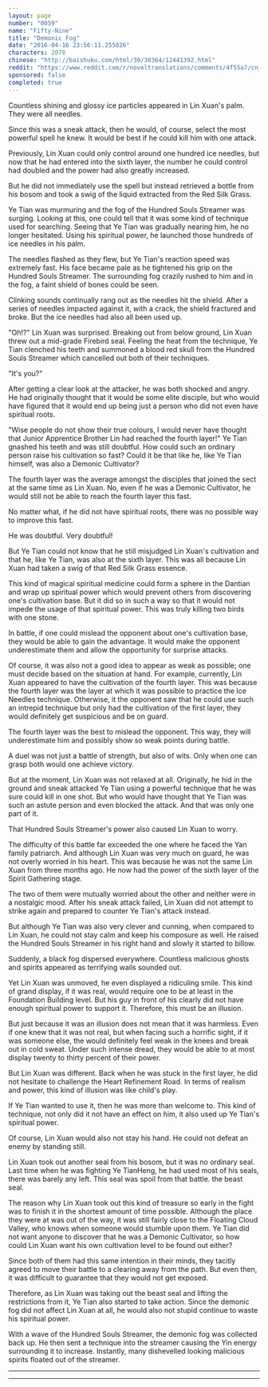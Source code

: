 ```yaml
---
layout: page
number: "0059"
name: "Fifty-Nine"
title: "Demonic Fog"
date: "2016-04-16 23:56:11.255026"
characters: 2078
chinese: "http://baishuku.com/html/30/30364/12441392.html"
reddit: "https://www.reddit.com/r/noveltranslations/comments/4f55a7/cn_tempered_immortal_chapter_0059/"
sponsored: false
completed: true
---
```


Countless shining and glossy ice particles appeared in Lin Xuan's palm. They were all needles.

Since this was a sneak attack, then he would, of course, select the most powerful spell he knew. It would be best if he could kill him with one attack.

Previously, Lin Xuan could only control around one hundred ice needles, but now that he had entered into the sixth layer, the number he could control had doubled and the power had also greatly increased.

But he did not immediately use the spell but instead retrieved a bottle from his bosom and took a swig of the liquid extracted from the Red Silk Grass.

Ye Tian was murmuring and the fog of the Hundred Souls Streamer was surging. Looking at this, one could tell that it was some kind of technique used for searching. Seeing that Ye Tian was gradually nearing him, he no longer hesitated. Using his spiritual power, he launched those hundreds of ice needles in his palm.

The needles flashed as they flew, but Ye Tian's reaction speed was extremely fast. His face became pale as he tightened his grip on the Hundred Souls Streamer. The surrounding fog crazily rushed to him and in the fog, a faint shield of bones could be seen.

Clinking sounds continually rang out as the needles hit the shield. After a series of needles impacted against it, with a crack, the shield fractured and broke. But the ice needles had also all been used up.

"Oh!?" Lin Xuan was surprised. Breaking out from below ground, Lin Xuan threw out a mid-grade Firebird seal. Feeling the heat from the technique, Ye Tian clenched his teeth and summoned a blood red skull from the Hundred Souls Streamer which cancelled out both of their techniques.

"It's you?"

After getting a clear look at the attacker, he was both shocked and angry. He had originally thought that it would be some elite disciple, but who would have figured that it would end up being just a person who did not even have spiritual roots.

"Wise people do not show their true colours, I would never have thought that Junior Apprentice Brother Lin had reached the fourth layer!" Ye Tian gnashed his teeth and was still doubtful. How could such an ordinary person raise his cultivation so fast? Could it be that like he, like Ye Tian himself, was also a Demonic Cultivator?

The fourth layer was the average amongst the disciples that joined the sect at the same time as Lin Xuan. No, even if he was a Demonic Cultivator, he would still not be able to reach the fourth layer this fast.

No matter what, if he did not have spiritual roots, there was no possible way to improve this fast.

He was doubtful. Very doubtful!

But Ye Tian could not know that he still misjudged Lin Xuan's cultivation and that he, like Ye Tian, was also at the sixth layer. This was all because Lin Xuan had taken a swig of that Red Silk Grass essence.

This kind of magical spiritual medicine could form a sphere in the Dantian and wrap up spiritual power which would prevent others from discovering one's cultivation base. But it did so in such a way so that it would not impede the usage of that spiritual power. This was truly killing two birds with one stone.

In battle, if one could mislead the opponent about one's cultivation base, they would be able to gain the advantage. It would make the opponent underestimate them and allow the opportunity for surprise attacks.

Of course, it was also not a good idea to appear as weak as possible; one must decide based on the situation at hand. For example, currently, Lin Xuan appeared to have the cultivation of the fourth layer. This was because the fourth layer was the layer at which it was possible to practice the Ice Needles technique. Otherwise, it the opponent saw that he could use such an intrepid technique but only had the cultivation of the first layer, they would definitely get suspicious and be on guard.

The fourth layer was the best to mislead the opponent. This way, they will underestimate him and possibly show so weak points during battle.

A duel was not just a battle of strength, but also of wits. Only when one can grasp both would one achieve victory.

But at the moment, Lin Xuan was not relaxed at all. Originally, he hid in the ground and sneak attacked Ye Tian using a powerful technique that he was sure could kill in one shot. But who would have thought that Ye Tian was such an astute person and even blocked the attack. And that was only one part of it.

That Hundred Souls Streamer's power also caused Lin Xuan to worry.

The difficulty of this battle far exceeded the one where he faced the Yan family patriarch. And although Lin Xuan was very much on guard, he was not overly worried in his heart. This was because he was not the same Lin Xuan from three months ago. He now had the power of the sixth layer of the Spirit Gathering stage.

The two of them were mutually worried about the other and neither were in a nostalgic mood. After his sneak attack failed, Lin Xuan did not attempt to strike again and prepared to counter Ye Tian's attack instead.

But although Ye Tian was also very clever and cunning, when compared to Lin Xuan, he could not stay calm and keep his composure as well. He raised the Hundred Souls Streamer in his right hand and slowly it started to billow.

Suddenly, a black fog dispersed everywhere. Countless malicious ghosts and spirits appeared as terrifying wails sounded out.

Yet Lin Xuan was unmoved, he even displayed a ridiculing smile. This kind of grand display, if it was real, would require one to be at least in the Foundation Building level. But his guy in front of his clearly did not have enough spiritual power to support it. Therefore, this must be an illusion.

But just because it was an illusion does not mean that it was harmless. Even if one knew that it was not real, but when facing such a horrific sight, if it was someone else, the would definitely feel weak in the knees and break out in cold sweat. Under such intense dread, they would be able to at most display twenty to thirty percent of their power.

But Lin Xuan was different. Back when he was stuck in the first layer, he did not hesitate to challenge the Heart Refinement Road. In terms of realism and power, this kind of illusion was like child's play.

If Ye Tian wanted to use it, then he was more than welcome to. This kind of technique, not only did it not have an effect on him, it also used up Ye Tian's spiritual power.

Of course, Lin Xuan would also not stay his hand. He could not defeat an enemy by standing still.

Lin Xuan took out another seal from his bosom, but it was no ordinary seal. Last time when he was fighting Ye TianHeng, he had used most of his seals, there was barely any left. This seal was spoil from that battle. the beast seal.

The reason why Lin Xuan took out this kind of treasure so early in the fight was to finish it in the shortest amount of time possible. Although the place they were at was out of the way, it was still fairly close to the Floating Cloud Valley, who knows when someone would stumble upon them. Ye Tian did not want anyone to discover that he was a Demonic Cultivator, so how could Lin Xuan want his own cultivation level to be found out either?

Since both of them had this same intention in their minds, they tacitly agreed to move their battle to a clearing away from the path. But even then, it was difficult to guarantee that they would not get exposed.

Therefore, as Lin Xuan was taking out the beast seal and lifting the restrictions from it, Ye Tian also started to take action. Since the demonic fog did not affect Lin Xuan at all, he would also not stupid continue to waste his spiritual power.

With a wave of the Hundred Souls Streamer, the demonic fog was collected back up. He then sent a technique into the streamer causing the Yin energy surrounding it to increase. Instantly, many dishevelled looking malicious spirits floated out of the streamer.

- - -
- - -

[^1]:

